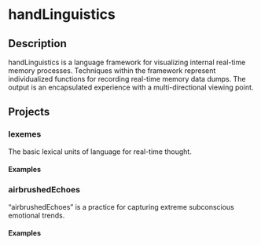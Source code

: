 # handLinguistics

## Description

handLinguistics is a language framework for visualizing internal real-time memory processes. Techniques within the framework represent individualized functions for recording real-time memory data dumps. The output is an encapsulated experience with a multi-directional viewing point. 

## Projects

### lexemes
The basic lexical units of language for real-time thought.

#### Examples


### airbrushedEchoes
“airbrushedEchoes” is a practice for capturing extreme subconscious emotional trends.

#### Examples 